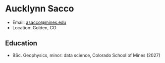 # Aucklynn Sacco 
- Email: asacco@mines.edu
- Location: Golden, CO


## Education 
- BSc. Geophysics, minor: data science, Colorado School of Mines (2027)
